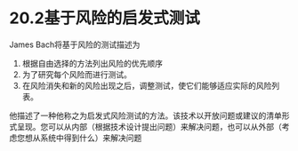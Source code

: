 # 20.2基于风险的启发式测试


James Bach将基于风险的测试描述为
1. 根据自由选择的方法列出风险的优先顺序
2. 为了研究每个风险而进行测试。
3. 在风险消失和新的风险出现之后，调整测试，使它们能够适应实际的风险列表。

他描述了一种他称之为启发式风险测试的方法。该技术以开放问题或建议的清单形式呈现。您可以从内部（根据技术设计提出问题）来解决问题，也可以从外部（考虑您想从系统中得到什么）来解决问题
